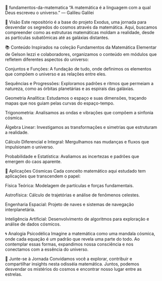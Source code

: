 🧠 fundamentos-da-matematica
“A matemática é a linguagem com a qual Deus escreveu o universo.” — Galileu Galilei

🌌 Visão
Este repositório é a base do projeto Exodus, uma jornada para desvendar os segredos do cosmos através da matemática. Aqui, buscamos compreender como as estruturas matemáticas moldam a realidade, desde as partículas subatômicas até as galáxias distantes.

📚 Conteúdo
Inspirados na coleção Fundamentos da Matemática Elementar de Gelson Iezzi e colaboradores, organizamos o conteúdo em módulos que refletem diferentes aspectos do universo:

Conjuntos e Funções: A fundação de tudo, onde definimos os elementos que compõem o universo e as relações entre eles.

Sequências e Progressões: Exploramos padrões e ritmos que permeiam a natureza, como as órbitas planetárias e as espirais das galáxias.

Geometria Analítica: Estudamos o espaço e suas dimensões, traçando mapas que nos guiam pelas curvas do espaço-tempo.

Trigonometria: Analisamos as ondas e vibrações que compõem a sinfonia cósmica.

Álgebra Linear: Investigamos as transformações e simetrias que estruturam a realidade.

Cálculo Diferencial e Integral: Mergulhamos nas mudanças e fluxos que impulsionam o universo.

Probabilidade e Estatística: Avaliamos as incertezas e padrões que emergem do caos aparente.

🧬 Aplicações Cósmicas
Cada conceito matemático aqui estudado tem aplicações que transcendem o papel:

Física Teórica: Modelagem de partículas e forças fundamentais.

Astrofísica: Cálculo de trajetórias e análise de fenômenos celestes.

Engenharia Espacial: Projeto de naves e sistemas de navegação interplanetária.

Inteligência Artificial: Desenvolvimento de algoritmos para exploração e análise de dados cósmicos.

🌀 Analogia Psicodélica
Imagine a matemática como uma mandala cósmica, onde cada equação é um padrão que revela uma parte do todo. Ao contemplar essas formas, expandimos nossa consciência e nos conectamos com a essência do universo.

🚀 Junte-se à Jornada
Convidamos você a explorar, contribuir e compartilhar insights nesta odisséia matemática. Juntos, podemos desvendar os mistérios do cosmos e encontrar nosso lugar entre as estrelas.
